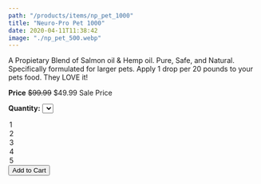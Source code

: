 ```yaml
---
path: "/products/items/np_pet_1000"
title: "Neuro-Pro Pet 1000"
date: 2020-04-11T11:38:42
image: "./np_pet_500.webp"
---
```


A Propietary Blend of Salmon oil & Hemp oil. Pure, Safe, and Natural. Specifically formulated for larger pets. Apply 1 drop per 20 pounds to your pets food. They LOVE it!

**Price**
<del>$99.99</del> $49.99 Sale Price

**Quantity:**
<select>
  <option value="1">1</option>
  <option value="2">2</option>
  <option value="3">3</option>
  <option value="4">4</option>
  <option value="5">5</option>
</select>

<button>
  Add to Cart
</button>
